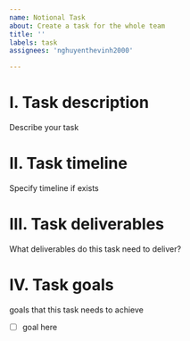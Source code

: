 ```yaml
---
name: Notional Task
about: Create a task for the whole team
title: ''
labels: task
assignees: 'nghuyenthevinh2000'

---
```


# I. Task description
Describe your task

# II. Task timeline
Specify timeline if exists

# III. Task deliverables
What deliverables do this task need to deliver?

# IV. Task goals 
goals that this task needs to achieve

- [ ]  goal here
